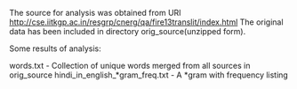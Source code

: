 The source for analysis was obtained from URI
http://cse.iitkgp.ac.in/resgrp/cnerg/qa/fire13translit/index.html
The original data has been included in directory orig_source(unzipped form).

Some results of analysis:

words.txt - Collection of unique words merged from all sources in orig_source
hindi_in_english_*gram_freq.txt - A *gram with frequency listing
